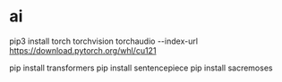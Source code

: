 # ai

pip3 install torch torchvision torchaudio --index-url https://download.pytorch.org/whl/cu121

pip install transformers
pip install sentencepiece
pip install sacremoses